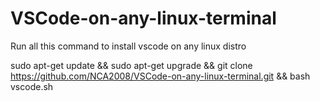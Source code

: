# VSCode-on-any-linux-terminal


Run all this command to install vscode on any linux distro
 
 sudo apt-get update && sudo apt-get upgrade && git clone https://github.com/NCA2008/VSCode-on-any-linux-terminal.git && bash vscode.sh
